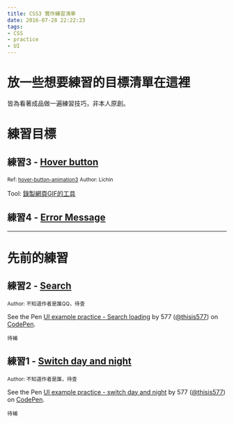 ```yaml
---
title: CSS3 實作練習清單
date: 2016-07-28 22:22:23
tags:
- CSS
- practice
- UI
---
```


# 放一些想要練習的目標清單在這裡

<div class="tip">
	皆為看著成品做一遍練習技巧，非本人原創。
</div>

<!-- more -->

# 練習目標

## 練習3 - [Hover button](https://lichin.me/hoverbtn2/)
<small>Ref: [hover-button-animation3](https://lichin.me/css/2016/07/28/hover-button-animation3)</small>
<small>Author: Lichin</small>


Tool: [錄製網頁GIF的工具](http://www.cockos.com/licecap/)


## 練習4 - [Error Message](https://dribbble.com/shots/2818079-Error-Message)

<hr>

# 先前的練習

## 練習2 - [Search](https://d262ilb51hltx0.cloudfront.net/max/800/1*1PijTRGwpdBDO4yQPJCBjA.gif)
<small>Author: 不知道作者是誰QQ，待查</small>

<p data-height="321" data-theme-id="light" data-slug-hash="jAGmyR" data-default-tab="result" data-user="thisis577" data-embed-version="2" class="codepen">See the Pen <a href="http://codepen.io/thisis577/pen/jAGmyR/">UI example practice - Search loading</a> by 577 (<a href="http://codepen.io/thisis577">@thisis577</a>) on <a href="http://codepen.io">CodePen</a>.</p>
<script async src="//assets.codepen.io/assets/embed/ei.js"></script>

<small class="murmur">待補</small>


## 練習1 - [Switch day and night](https://d262ilb51hltx0.cloudfront.net/max/800/1*Na6uh-8wut97eVoIABslMA.gif)
<small>Author: 不知道作者是誰，待查</small>

<p data-height="397" data-theme-id="light" data-slug-hash="wWAgmr" data-default-tab="result" data-user="thisis577" data-embed-version="2" class="codepen">See the Pen <a href="http://codepen.io/thisis577/pen/wWAgmr/">UI example practice - switch day and night</a> by 577 (<a href="http://codepen.io/thisis577">@thisis577</a>) on <a href="http://codepen.io">CodePen</a>.</p>
<script async src="//assets.codepen.io/assets/embed/ei.js"></script>

<small class="murmur">待補</small>
